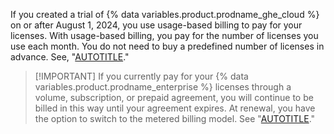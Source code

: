 If you created a trial of {% data variables.product.prodname_ghe_cloud %} on or after August 1, 2024, you use usage-based billing to pay for your licenses. With usage-based billing, you pay for the number of licenses you use each month. You do not need to buy a predefined number of licenses in advance. See, "[AUTOTITLE](/billing/using-the-enhanced-billing-platform-for-enterprises/about-usage-based-billing-for-licenses)."

> [!IMPORTANT] If you currently pay for your {% data variables.product.prodname_enterprise %} licenses through a volume, subscription, or prepaid agreement, you will continue to be billed in this way until your agreement expires. At renewal, you have the option to switch to the metered billing model. See "[AUTOTITLE](/billing/using-the-enhanced-billing-platform-for-enterprises/getting-started-with-the-enhanced-billing-platform)."
